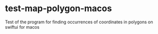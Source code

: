# test-map-polygon-macos
 Test of the program for finding occurrences of coordinates in polygons on swiftui for macos
